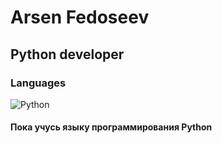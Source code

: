 #
# Arsen Fedoseev
## Python developer

### Languages

![Python](https://img.shields.io/badge/-Python-000?&logo=Python)


#### Пока учусь языку программирования Python